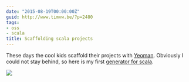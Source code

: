 ```yaml
---
date: "2015-08-19T00:00:00Z"
guid: http://www.timvw.be/?p=2480
tags:
- oss
- scala
title: Scaffolding scala projects
---
```

These days the cool kids scaffold their projects with [Yeoman](http://yeoman.io/). Obviously I could not stay behind, so here is my first [generator for scala](https://github.com/timvw/generator-scala).

![](https://camo.githubusercontent.com/2d553cce06333627904d8e33b61c91dfa7ae7bc4/687474703a2f2f692e696d6775722e636f6d2f4a4861416c424a2e706e67)</img>